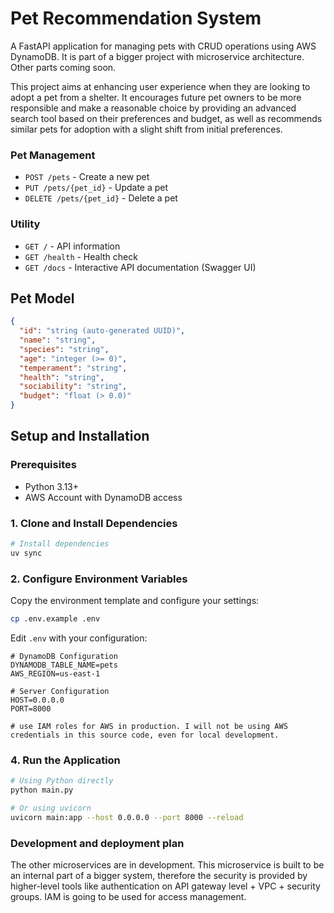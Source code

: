 # Pet Recommendation System

A FastAPI application for managing pets with CRUD operations using AWS DynamoDB.
It is part of a bigger project with microservice architecture. Other parts coming soon.

This project aims at enhancing user experience when they are looking to adopt a pet from a shelter. It encourages future pet owners to be more responsible and make a reasonable choice by providing an advanced search tool based on their preferences and budget, as well as recommends similar pets for adoption with a slight shift from initial preferences.


### Pet Management
- `POST /pets` - Create a new pet
- `PUT /pets/{pet_id}` - Update a pet
- `DELETE /pets/{pet_id}` - Delete a pet


### Utility
- `GET /` - API information
- `GET /health` - Health check
- `GET /docs` - Interactive API documentation (Swagger UI)

## Pet Model

```json
{
  "id": "string (auto-generated UUID)",
  "name": "string",
  "species": "string",
  "age": "integer (>= 0)",
  "temperament": "string",
  "health": "string",
  "sociability": "string",
  "budget": "float (> 0.0)"
}
```

## Setup and Installation

### Prerequisites

- Python 3.13+
- AWS Account with DynamoDB access

### 1. Clone and Install Dependencies

```bash
# Install dependencies
uv sync
```

### 2. Configure Environment Variables

Copy the environment template and configure your settings:

```bash
cp .env.example .env
```

Edit `.env` with your configuration:

```env
# DynamoDB Configuration
DYNAMODB_TABLE_NAME=pets
AWS_REGION=us-east-1

# Server Configuration
HOST=0.0.0.0
PORT=8000

# use IAM roles for AWS in production. I will not be using AWS credentials in this source code, even for local development.

```


### 4. Run the Application

```bash
# Using Python directly
python main.py

# Or using uvicorn
uvicorn main:app --host 0.0.0.0 --port 8000 --reload
```

### Development and deployment plan
The other microservices are in development. This microservice is built to be an internal part of a bigger system, therefore the security is provided by higher-level tools like authentication on API gateway level + VPC + security groups. IAM is going to be used for access management.
